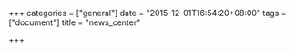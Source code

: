+++
categories = ["general"]
date = "2015-12-01T16:54:20+08:00"
tags = ["document"]
title = "news_center"

+++

